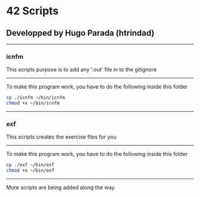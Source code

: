 # 42 Scripts

## Developped by Hugo Parada (htrindad)

---

### icnfm

This scripts purpose is to add any '.out' file in to the gitignore

---

To make this program work, you have to do the following inside this folder

```sh
cp ./icnfm ~/bin/icnfm
chmod +x ~/bin/icnfm
```

---

### exf

This scripts creates the exercise files for you

---

To make this program work, you have to do the following inside this folder

```sh
cp ./exf ~/bin/exf
chmod +x ~/bin/exf
```

---

More scripts are being added along the way.
